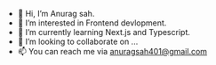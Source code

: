 - 👋 Hi, I’m Anurag sah.
- 👀 I’m interested in Frontend devlopment.
- 🌱 I’m currently learning Next.js and Typescript.
- 💞️ I’m looking to collaborate on ...
- 📫 You can reach me via anuragsah401@gmail.com

<!---
Anuragsah401/Anuragsah401 is a ✨ special ✨ repository because its `README.md` (this file) appears on your GitHub profile.
You can click the Preview link to take a look at your changes.
--->
